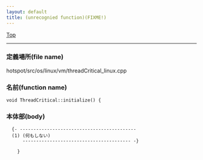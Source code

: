 ```yaml
---
layout: default
title: (unrecognied function)(FIXME!)
---
```

[Top](../index.html)

--- 
### 定義場所(file name)
hotspot/src/os/linux/vm/threadCritical_linux.cpp

### 名前(function name)
```
void ThreadCritical::initialize() {
```

### 本体部(body)
```
  {- -------------------------------------------
  (1) (何もしない)
      ---------------------------------------- -}

	}
	
```


